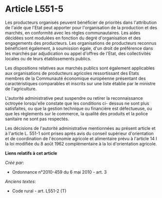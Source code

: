 # Article L551-5

Les producteurs organisés peuvent bénéficier de priorités dans l'attribution de l'aide que l'Etat peut apporter pour
l'organisation de la production et des marchés, en conformité avec les règles communautaires. Les aides décidées sont
modulées en fonction du degré d'organisation et des engagements des producteurs. Les organisations de producteurs reconnus
bénéficient également, à soumission égale, d'un droit de préférence dans les marchés par adjudication ou appel d'offres de
l'Etat, des collectivités locales ou de leurs établissements publics.

Les dispositions relatives aux marchés publics sont également applicables aux organisations de producteurs agricoles
ressortissant des Etats membres de la Communauté économique européenne présentant des caractéristiques comparables et
inscrits sur une liste établie par le ministre de l'agriculture.

L'autorité administrative peut suspendre ou retirer la reconnaissance octroyée lorsqu'elle constate que les conditions ci-
dessus ne sont plus satisfaites, ou que la gestion technique ou financière est défectueuse, ou que les règlements sur le
commerce, la qualité des produits et la police sanitaire ne sont pas respectés.

Les décisions de l'autorité administrative mentionnées au présent article et à l'article L. 551-1 sont prises après avis du
conseil supérieur d'orientation et de coordination de l'économie agricole et alimentaire prévu à l'article 14 I la loi
modifiée du 8 août 1962 complémentaire à la loi d'orientation agricole.

**Liens relatifs à cet article**

_Créé par_:

  - Ordonnance n°2010-459 du 6 mai 2010 - art. 3

_Anciens textes_:

  - Code rural - art. L551-2 (T)
